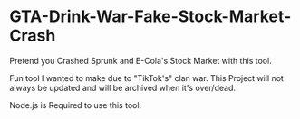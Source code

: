 # GTA-Drink-War-Fake-Stock-Market-Crash
Pretend you Crashed Sprunk and E-Cola's Stock Market with this tool.

Fun tool I wanted to make due to "TikTok's" clan war.
This Project will not always be updated and will be archived when it's over/dead.

Node.js is Required to use this tool.
